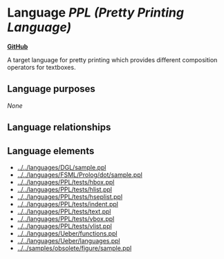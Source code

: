 # Language _PPL (Pretty Printing Language)_
**[GitHub](https://github.com/softlang/yas/blob/master/languages/PPL)**

A target language for pretty printing which provides different composition operators for textboxes.

## Language purposes
_None_

## Language relationships

## Language elements
* [../../languages/DGL/sample.ppl](docs/files/languages-DGL-sample.ppl.md)
* [../../languages/FSML/Prolog/dot/sample.ppl](docs/files/languages-FSML-Prolog-dot-sample.ppl.md)
* [../../languages/PPL/tests/hbox.ppl](docs/files/languages-PPL-tests-hbox.ppl.md)
* [../../languages/PPL/tests/hlist.ppl](docs/files/languages-PPL-tests-hlist.ppl.md)
* [../../languages/PPL/tests/hseplist.ppl](docs/files/languages-PPL-tests-hseplist.ppl.md)
* [../../languages/PPL/tests/indent.ppl](docs/files/languages-PPL-tests-indent.ppl.md)
* [../../languages/PPL/tests/text.ppl](docs/files/languages-PPL-tests-text.ppl.md)
* [../../languages/PPL/tests/vbox.ppl](docs/files/languages-PPL-tests-vbox.ppl.md)
* [../../languages/PPL/tests/vlist.ppl](docs/files/languages-PPL-tests-vlist.ppl.md)
* [../../languages/Ueber/functions.ppl](docs/files/languages-Ueber-functions.ppl.md)
* [../../languages/Ueber/languages.ppl](docs/files/languages-Ueber-languages.ppl.md)
* [../../samples/obsolete/figure/sample.ppl](docs/files/samples-obsolete-figure-sample.ppl.md)
